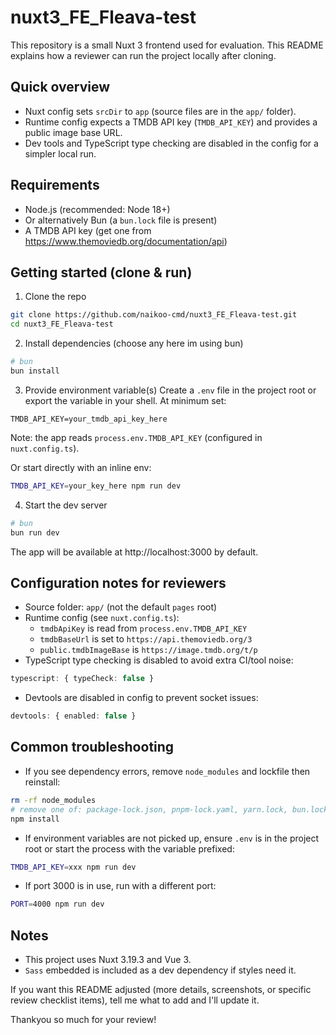 # nuxt3_FE_Fleava-test

This repository is a small Nuxt 3 frontend used for evaluation. This README explains how a reviewer can run the project locally after cloning.

## Quick overview
- Nuxt config sets `srcDir` to `app` (source files are in the `app/` folder).
- Runtime config expects a TMDB API key (`TMDB_API_KEY`) and provides a public image base URL.
- Dev tools and TypeScript type checking are disabled in the config for a simpler local run.

## Requirements
- Node.js (recommended: Node 18+)
- Or alternatively Bun (a `bun.lock` file is present)
- A TMDB API key (get one from https://www.themoviedb.org/documentation/api)

## Getting started (clone & run)

1. Clone the repo
```bash
git clone https://github.com/naikoo-cmd/nuxt3_FE_Fleava-test.git
cd nuxt3_FE_Fleava-test
```

2. Install dependencies (choose any here im using bun)
```bash
# bun
bun install
```

3. Provide environment variable(s)
Create a `.env` file in the project root or export the variable in your shell. At minimum set:

```
TMDB_API_KEY=your_tmdb_api_key_here
```

Note: the app reads `process.env.TMDB_API_KEY` (configured in `nuxt.config.ts`).

Or start directly with an inline env:
```bash
TMDB_API_KEY=your_key_here npm run dev
```

4. Start the dev server
```bash
# bun
bun run dev
```

The app will be available at http://localhost:3000 by default.

## Configuration notes for reviewers
- Source folder: `app/` (not the default `pages` root)
- Runtime config (see `nuxt.config.ts`):
  - `tmdbApiKey` is read from `process.env.TMDB_API_KEY`
  - `tmdbBaseUrl` is set to `https://api.themoviedb.org/3`
  - `public.tmdbImageBase` is `https://image.tmdb.org/t/p`
- TypeScript type checking is disabled to avoid extra CI/tool noise:
```ts
typescript: { typeCheck: false }
```
- Devtools are disabled in config to prevent socket issues:
```ts
devtools: { enabled: false }
```

## Common troubleshooting
- If you see dependency errors, remove `node_modules` and lockfile then reinstall:
```bash
rm -rf node_modules
# remove one of: package-lock.json, pnpm-lock.yaml, yarn.lock, bun.lock (if you want a fresh lock)
npm install
```
- If environment variables are not picked up, ensure `.env` is in the project root or start the process with the variable prefixed:
```bash
TMDB_API_KEY=xxx npm run dev
```
- If port 3000 is in use, run with a different port:
```bash
PORT=4000 npm run dev
```

## Notes
- This project uses Nuxt 3.19.3 and Vue 3.
- ```Sass``` embedded is included as a dev dependency if styles need it.

If you want this README adjusted (more details, screenshots, or specific review checklist items), tell me what to add and I'll update it.


Thankyou so much for your review!